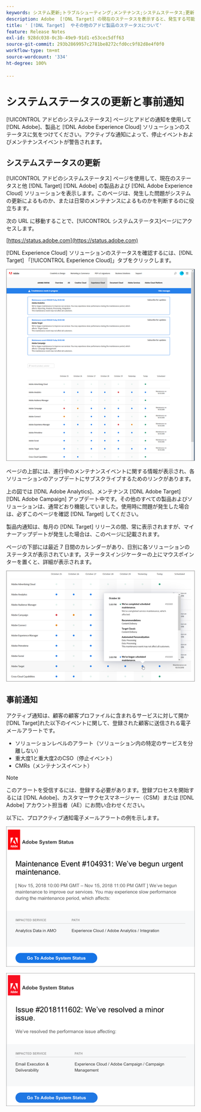 ```yaml
---
keywords: システム更新;トラブルシューティング;メンテナンス;システムステータス;更新ステータス
description: Adobe  [!DNL Target] の現在のステータスを表示すると、発生する可能性のある問題がシステムの更新によるものなのか、定期メンテナンスによるものかなのかを判断するのに役立ちます。
title: ' [!DNL Target]  やその他のアドビ製品のステータスについて'
feature: Release Notes
exl-id: 928dc038-0c3b-49e9-91d1-e53cec5dff63
source-git-commit: 293b2869957c2781be8272cfd0cc9f82d8e4f0f0
workflow-type: tm+mt
source-wordcount: '334'
ht-degree: 100%

---
```


# システムステータスの更新と事前通知

[!UICONTROL アドビのシステムステータス] ページとアドビの通知を使用して [!DNL Adobe]、製品と [!DNL Adobe Experience Cloud] ソリューションのステータスに気をつけてください。アクティブな通知によって、停止イベントおよびメンテナンスイベントが警告されます。

## システムステータスの更新

[!UICONTROL アドビのシステムステータス] ページを使用して、現在のステータスと他 [!DNL Target] [!DNL Adobe] の製品および [!DNL Adobe Experience Cloud] ソリューションを表示します。このページは、発生した問題がシステムの更新によるものか、または日常のメンテナンスによるものかを判断するのに役立ちます。

次の URL に移動することで、[!UICONTROL システムステータス]ページにアクセスします。

[https://status.adobe.com](https://status.adobe.com)

[!DNL Experience Cloud] ソリューションのステータスを確認するには、[!DNL Target] 「[!UICONTROL Experience Cloud]」タブをクリックします。

![system_status 画像](assets/system_status.png)

ページの上部には、進行中のメンテナンスイベントに関する情報が表示され、各ソリューションのアップデートにサブスクライブするためのリンクがあります。

上の図では [!DNL Adobe Analytics]、メンテナンス [!DNL Adobe Target] [!DNL Adobe Campaign] アップデート中です。その他のすべての製品およびソリューションは、通常どおり機能していました。使用時に問題が発生した場合は、必ずこのページを確認 [!DNL Target] してください。

製品内通知は、毎月の [!DNL Target] リリースの間、常に表示されますが、マイナーアップデートが発生した場合は、このページに記載されます。

ページの下部には最近 7 日間のカレンダーがあり、日別に各ソリューションのステータスが表示されています。ステータスインジケーターの上にマウスポインターを置くと、詳細が表示されます。

![system_status_indicator 画像](assets/system_status_indicator.png)

## 事前通知

アクティブ通知は、顧客の顧客プロファイルに含まれるサービスに対して開か [!DNL Target]れた以下のイベントに関して、登録された顧客に送信される電子メールアラートです。

* ソリューションレベルのアラート（ソリューション内の特定のサービスを分離しない）
* 重大度1と重大度2のCSO（停止イベント）
* CMRs（メンテナンスイベント）

>[!NOTE]
>
>このアラートを受信するには、登録する必要があります。登録プロセスを開始するには [!DNL Adobe]、カスタマーサクセスマネージャー（CSM）または [!DNL Adobe] アカウント担当者（AE）にお問い合わせください。

以下に、プロアクティブ通知電子メールアラートの例を示します。

![Proactive 通知1](/help/main/r-release-notes/assets/proactive-notification-1.png)

![Proactive 通知2](/help/main/r-release-notes/assets/proactive-notification-2.png)
